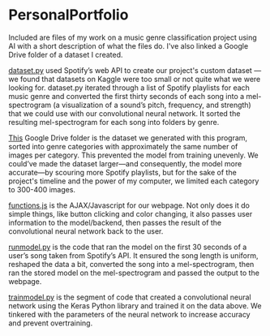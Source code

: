 # PersonalPortfolio
Included are files of my work on a music genre classification project using AI with a short description of what the files do. I've also linked a Google Drive folder of a dataset I created.

[dataset.py](https://github.com/allybush/PersonalPortfolio/blob/993745367c546006452ca21ec0972458ab7c17dd/dataset.py) used Spotify’s web API to create our project's custom dataset — we found that datasets on Kaggle were too small or not quite what we were looking for. dataset.py iterated through a list of Spotify playlists for each music genre and converted the first thirty seconds of each song into a mel-spectrogram (a visualization of a sound’s pitch, frequency, and strength) that we could use with our convolutional neural network. It sorted the resulting mel-spectrogram for each song into folders by genre.

[This](https://drive.google.com/drive/folders/1LB6511kMThrGdbB9CrNYJ34WQg2j1K-F?usp=share_link) Google Drive folder is the dataset we generated with this program, sorted into genre categories with approximately the same number of images per category. This prevented the model from training unevenly. We could’ve made the dataset larger—and consequently, the model more accurate—by scouring more Spotify playlists, but for the sake of the project's timeline and the power of my computer, we limited each category to 300-400 images. 

[functions.js](https://github.com/allybush/PersonalPortfolio/blob/993745367c546006452ca21ec0972458ab7c17dd/functions.js) is the AJAX/Javascript for our webpage. Not only does it do simple things, like button clicking and color changing, it also passes user information to the model/backend, then passes the result of the convolutional neural network back to the user.

[runmodel.py](https://github.com/allybush/PersonalPortfolio/blob/993745367c546006452ca21ec0972458ab7c17dd/runmodel.py) is the code that ran the model on the first 30 seconds of a user’s song taken from Spotify’s API. It ensured the song length is uniform, reshaped the data a bit, converted the song into a mel-spectrogram, then ran the stored model on the mel-spectrogram and passed the output to the webpage.

[trainmodel.py](https://github.com/allybush/PersonalPortfolio/blob/993745367c546006452ca21ec0972458ab7c17dd/trainmodel.py) is the segment of code that created a convolutional neural network using the Keras Python library and trained it on the data above. We tinkered with the parameters of the neural network to increase accuracy and prevent overtraining.
